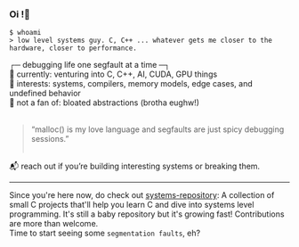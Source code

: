 ### Oi !👋

<!--
**segfaultscribe/segfaultscribe** is a ✨ _special_ ✨ repository because its `README.md` (this file) appears on your GitHub profile.

Here are some ideas to get you started:

- 🔭 I’m currently working on ...
- 🌱 I’m currently learning ...
- 👯 I’m looking to collaborate on ...
- 🤔 I’m looking for help with ...
- 💬 Ask me about ...
- 📫 How to reach me: ...
- 😄 Pronouns: ...
- ⚡ Fun fact: ...
-->
```
$ whoami
> low level systems guy. C, C++ ... whatever gets me closer to the hardware, closer to performance.
```
┌─ debugging life one segfault at a time ─┐<br>
🔧 currently: venturing into C, C++, AI, CUDA, GPU things<br>
🧠 interests: systems, compilers, memory models, edge cases, and undefined behavior<br>
🚫 not a fan of: bloated abstractions (brotha eughw!)<br><br>


> “malloc() is my love language and segfaults are just spicy debugging sessions.” <br><br>

📬 reach out if you’re building interesting systems or breaking them.
<hr>

Since you're here now, do check out [systems-repository](https://github.com/segfaultscribe/systems-repository): A collection of small C projects that'll help you learn C and dive into systems level programming. It's still a baby repository but it's growing fast! Contributions are more than welcome. <br>Time to start seeing some `segmentation faults`, eh? 


